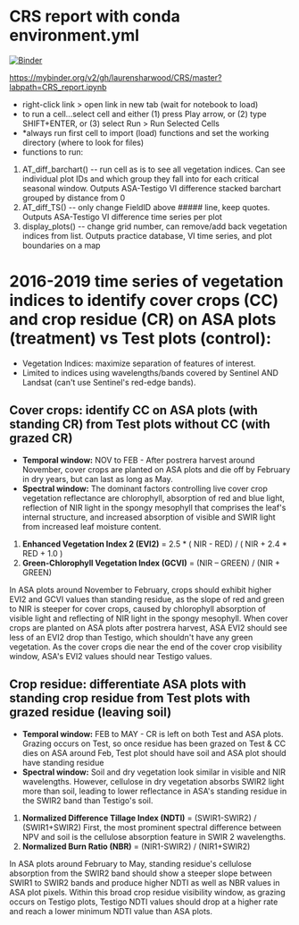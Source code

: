 # CRS report with conda environment.yml

[![Binder](https://mybinder.org/badge_logo.svg)](https://mybinder.org/v2/gh/laurensharwood/CRS/master?labpath=CRS_report.ipynb)

https://mybinder.org/v2/gh/laurensharwood/CRS/master?labpath=CRS_report.ipynb

- right-click link > open link in new tab (wait for notebook to load)
- to run a cell...select cell and either (1) press Play arrow, or (2) type SHIFT+ENTER, or (3) select Run > Run Selected Cells
- *always run first cell to import (load) functions and set the working directory (where to look for files)
- functions to run:
 1) AT_diff_barchart() -- run cell as is to see all vegetation indices. Can see individual plot IDs and which group they fall into for each critical seasonal window. Outputs ASA-Testigo VI difference stacked barchart grouped by distance from 0
 2) AT_diff_TS() -- only change FieldID above ##### line, keep quotes. Outputs ASA-Testigo VI difference time series per plot
 3) display_plots() -- change grid number, can remove/add back vegetation indices from list. Outputs practice database, VI time series, and plot boundaries on a map


# 2016-2019 time series of vegetation indices to identify cover crops (CC) and crop residue (CR) on ASA plots (treatment) vs Test plots (control):  
- Vegetation Indices: maximize separation of features of interest.  
- Limited to indices using wavelengths/bands covered by Sentinel AND Landsat (can't use Sentinel's red-edge bands).  

## <b>Cover crops:</b> identify CC on ASA plots (with standing CR) from Test plots without CC (with grazed CR)  
- <b>Temporal window:</b> NOV to FEB - After postrera harvest around November, cover crops are planted on ASA plots and die off by February in dry years, but can last as long as May.  
- <b>Spectral window:</b> The dominant factors controlling live cover crop vegetation reflectance are chlorophyll, absorption of red and blue light, reflection of NIR light in the spongy mesophyll that comprises the leaf's internal structure, and increased absorption of visible and SWIR light from increased leaf moisture content. 
1) <b>Enhanced Vegetation Index 2 (EVI2)</b> = 2.5 * ( NIR - RED) / ( NIR + 2.4 * RED + 1.0 )    
2) <b>Green-Chlorophyll Vegetation Index (GCVI)</b> = (NIR – GREEN) / (NIR + GREEN)  

In ASA plots around November to February, crops should exhibit higher EVI2 and GCVI values than standing residue, as the slope of red and green to NIR is steeper for cover crops, caused by chlorophyll absorption of visible light and reflecting of NIR light in the spongy mesophyll. When cover crops are planted on ASA plots after postrera harvest, ASA EVI2 should see less of an EVI2 drop than Testigo, which shouldn't have any green vegetation. As the cover crops die near the end of the cover crop visibility window, ASA's EVI2 values should near Testigo values.


## <b>Crop residue:</b> differentiate ASA plots with standing crop residue from Test plots with grazed residue (leaving soil)  
- <b>Temporal window:</b> FEB to MAY - CR is left on both Test and ASA plots. Grazing occurs on Test, so once residue has been grazed on Test & CC dies on ASA around Feb, Test plot should have soil and ASA plot should have standing residue  
- <b>Spectral window:</b>  Soil and dry vegetation look similar in visible and NIR wavelengths. However, cellulose in dry vegetation absorbs SWIR2 light more than soil, leading to lower reflectance in ASA's standing residue in the SWIR2 band than Testigo's soil.  
1) <b>Normalized Difference Tillage Index (NDTI)</b> = (SWIR1-SWIR2) / (SWIR1+SWIR2) First, the most prominent spectral difference between NPV and soil is the cellulose absorption feature in SWIR 2 wavelengths.   
2) <b>Normalized Burn Ratio (NBR)</b> = (NIR1-SWIR2) / (NIR1+SWIR2) 

In ASA plots around February to May, standing residue's cellulose absorption from the SWIR2 band should show a steeper slope between SWIR1 to SWIR2 bands and produce higher NDTI as well as NBR values in ASA plot pixels. Within this broad crop residue visibility window, as grazing occurs on Testigo plots, Testigo NDTI values should drop at a higher rate and reach a lower minimum NDTI value than ASA plots.
